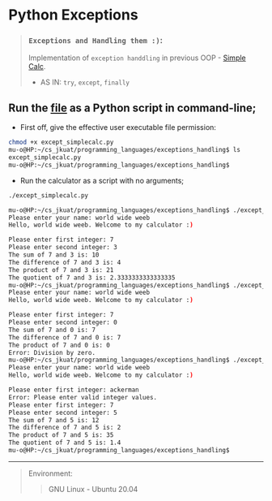 # Python Exceptions

> ### `Exceptions and Handling them :)`:  
> Implementation of `exception handdling` in previous OOP - [Simple Calc](../oop_simplecalc/oop_simple_calc.py).  
> - AS IN: `try`, `except`, `finally`


## Run the [file](except_simplecalc.py) as a Python script in command-line;

- First off, give the effective user executable file permission: 
```bash 
chmod +x except_simplecalc.py
mu-o@HP:~/cs_jkuat/programming_languages/exceptions_handling$ ls
except_simplecalc.py
mu-o@HP:~/cs_jkuat/programming_languages/exceptions_handling$
```

- Run the calculator as a script with no arguments;
```bash
./except_simplecalc.py
```

```bash
mu-o@HP:~/cs_jkuat/programming_languages/exceptions_handling$ ./except_simplecalc.py
Please enter your name: world wide weeb
Hello, world wide weeb. Welcome to my calculator :)

Please enter first integer: 7
Please enter second integer: 3
The sum of 7 and 3 is: 10
The difference of 7 and 3 is: 4
The product of 7 and 3 is: 21
The quotient of 7 and 3 is: 2.3333333333333335
mu-o@HP:~/cs_jkuat/programming_languages/exceptions_handling$ ./except_simplecalc.py
Please enter your name: world wide weeb
Hello, world wide weeb. Welcome to my calculator :)

Please enter first integer: 7
Please enter second integer: 0
The sum of 7 and 0 is: 7
The difference of 7 and 0 is: 7
The product of 7 and 0 is: 0
Error: Division by zero.
mu-o@HP:~/cs_jkuat/programming_languages/exceptions_handling$ ./except_simplecalc.py
Please enter your name: world wide weeb
Hello, world wide weeb. Welcome to my calculator :)

Please enter first integer: ackerman
Error: Please enter valid integer values.
Please enter first integer: 7
Please enter second integer: 5
The sum of 7 and 5 is: 12
The difference of 7 and 5 is: 2
The product of 7 and 5 is: 35
The quotient of 7 and 5 is: 1.4
mu-o@HP:~/cs_jkuat/programming_languages/exceptions_handling$
```

---
> Environment:  
>> GNU Linux - Ubuntu 20.04